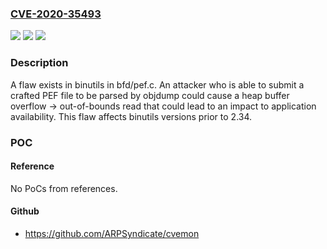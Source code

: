 ### [CVE-2020-35493](https://cve.mitre.org/cgi-bin/cvename.cgi?name=CVE-2020-35493)
![](https://img.shields.io/static/v1?label=Product&message=binutils&color=blue)
![](https://img.shields.io/static/v1?label=Version&message=n%2Fa&color=blue)
![](https://img.shields.io/static/v1?label=Vulnerability&message=CWE-20-%3ECWE-122-%3ECWE-125&color=brighgreen)

### Description

A flaw exists in binutils in bfd/pef.c. An attacker who is able to submit a crafted PEF file to be parsed by objdump could cause a heap buffer overflow -> out-of-bounds read that could lead to an impact to application availability. This flaw affects binutils versions prior to 2.34.

### POC

#### Reference
No PoCs from references.

#### Github
- https://github.com/ARPSyndicate/cvemon

